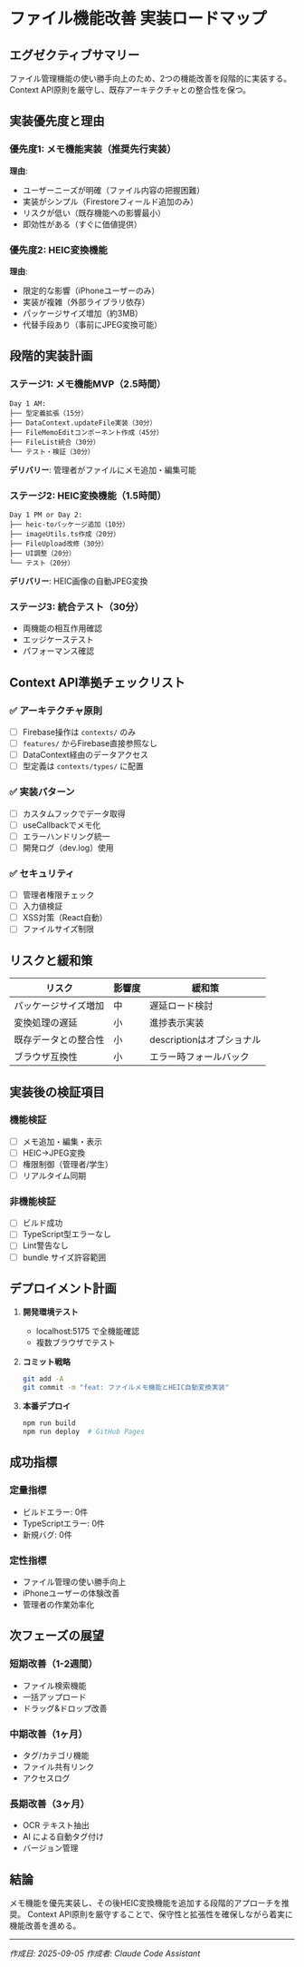 # ファイル機能改善 実装ロードマップ

## エグゼクティブサマリー
ファイル管理機能の使い勝手向上のため、2つの機能改善を段階的に実装する。
Context API原則を厳守し、既存アーキテクチャとの整合性を保つ。

## 実装優先度と理由

### 優先度1: メモ機能実装（推奨先行実装）
**理由**:
- ユーザーニーズが明確（ファイル内容の把握困難）
- 実装がシンプル（Firestoreフィールド追加のみ）
- リスクが低い（既存機能への影響最小）
- 即効性がある（すぐに価値提供）

### 優先度2: HEIC変換機能
**理由**:
- 限定的な影響（iPhoneユーザーのみ）
- 実装が複雑（外部ライブラリ依存）
- パッケージサイズ増加（約3MB）
- 代替手段あり（事前にJPEG変換可能）

## 段階的実装計画

### ステージ1: メモ機能MVP（2.5時間）
```
Day 1 AM:
├── 型定義拡張（15分）
├── DataContext.updateFile実装（30分）
├── FileMemoEditコンポーネント作成（45分）
├── FileList統合（30分）
└── テスト・検証（30分）
```

**デリバリー**: 管理者がファイルにメモ追加・編集可能

### ステージ2: HEIC変換機能（1.5時間）
```
Day 1 PM or Day 2:
├── heic-toパッケージ追加（10分）
├── imageUtils.ts作成（20分）
├── FileUpload改修（30分）
├── UI調整（20分）
└── テスト（20分）
```

**デリバリー**: HEIC画像の自動JPEG変換

### ステージ3: 統合テスト（30分）
- 両機能の相互作用確認
- エッジケーステスト
- パフォーマンス確認

## Context API準拠チェックリスト

### ✅ アーキテクチャ原則
- [ ] Firebase操作は `contexts/` のみ
- [ ] `features/` からFirebase直接参照なし
- [ ] DataContext経由のデータアクセス
- [ ] 型定義は `contexts/types/` に配置

### ✅ 実装パターン
- [ ] カスタムフックでデータ取得
- [ ] useCallbackでメモ化
- [ ] エラーハンドリング統一
- [ ] 開発ログ（dev.log）使用

### ✅ セキュリティ
- [ ] 管理者権限チェック
- [ ] 入力値検証
- [ ] XSS対策（React自動）
- [ ] ファイルサイズ制限

## リスクと緩和策

| リスク | 影響度 | 緩和策 |
|--------|--------|--------|
| パッケージサイズ増加 | 中 | 遅延ロード検討 |
| 変換処理の遅延 | 小 | 進捗表示実装 |
| 既存データとの整合性 | 小 | descriptionはオプショナル |
| ブラウザ互換性 | 小 | エラー時フォールバック |

## 実装後の検証項目

### 機能検証
- [ ] メモ追加・編集・表示
- [ ] HEIC→JPEG変換
- [ ] 権限制御（管理者/学生）
- [ ] リアルタイム同期

### 非機能検証
- [ ] ビルド成功
- [ ] TypeScript型エラーなし
- [ ] Lint警告なし
- [ ] bundle サイズ許容範囲

## デプロイメント計画

1. **開発環境テスト**
   - localhost:5175 で全機能確認
   - 複数ブラウザでテスト

2. **コミット戦略**
   ```bash
   git add -A
   git commit -m "feat: ファイルメモ機能とHEIC自動変換実装"
   ```

3. **本番デプロイ**
   ```bash
   npm run build
   npm run deploy  # GitHub Pages
   ```

## 成功指標

### 定量指標
- ビルドエラー: 0件
- TypeScriptエラー: 0件
- 新規バグ: 0件

### 定性指標
- ファイル管理の使い勝手向上
- iPhoneユーザーの体験改善
- 管理者の作業効率化

## 次フェーズの展望

### 短期改善（1-2週間）
- ファイル検索機能
- 一括アップロード
- ドラッグ&ドロップ改善

### 中期改善（1ヶ月）
- タグ/カテゴリ機能
- ファイル共有リンク
- アクセスログ

### 長期改善（3ヶ月）
- OCR テキスト抽出
- AI による自動タグ付け
- バージョン管理

## 結論
メモ機能を優先実装し、その後HEIC変換機能を追加する段階的アプローチを推奨。
Context API原則を厳守することで、保守性と拡張性を確保しながら着実に機能改善を進める。

---
*作成日: 2025-09-05*
*作成者: Claude Code Assistant*